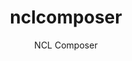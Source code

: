 ---
layout: project

permalink: /projetos/nclcomposer/

title: "nclcomposer"
subtitle: "NCL Composer"

duration: "2012 - 2017"

excerpt: "NCL Composer is a multiplataform and flexible multimedia authoring tool to create Interactive Digital TV (iDTV) applications. It provides both textual and graphical abstractions, and allows to export the code to NCL."

site: "http://composer.telemidia.puc-rio.br/"

categories: 
 - projetos
 - ferramentas
 
tags:
  - c++
  - qt
  - autoria
  - multimídia
  - ginga
  - ncl
  - nclcomposer
  - telemidia
  - puc-rio
---